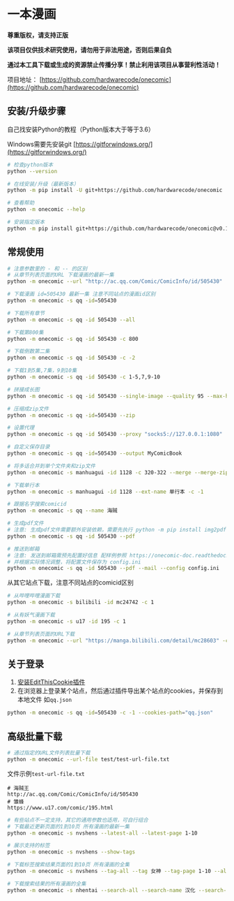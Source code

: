 # 一本漫画

**尊重版权，请支持正版**

**该项目仅供技术研究使用，请勿用于非法用途，否则后果自负**

**通过本工具下载或生成的资源禁止传播分享！禁止利用该项目从事营利性活动！**

项目地址： [https://github.com/hardwarecode/onecomic](https://github.com/hardwarecode/onecomic)

## 安装/升级步骤

自己找安装Python的教程（Python版本大于等于3.6）

Windows需要先安装git [https://gitforwindows.org/](https://gitforwindows.org/)

```sh
# 检查python版本
python --version
```

```sh
# 在线安装/升级（最新版本）
python -m pip install -U git+https://github.com/hardwarecode/onecomic

# 查看帮助
python -m onecomic --help

# 安装指定版本
python -m pip install git+https://github.com/hardwarecode/onecomic@v0.1.0
```

## 常规使用

```sh
# 注意参数里的 - 和 -- 的区别
# 从章节列表页面的URL 下载漫画的最新一集
python -m onecomic --url "http://ac.qq.com/Comic/ComicInfo/id/505430"

# 下载漫画 id=505430 最新一集 注意不同站点的漫画id区别
python -m onecomic -s qq -id=505430

# 下载所有章节
python -m onecomic -s qq -id 505430 --all

# 下载第800集
python -m onecomic -s qq -id 505430 -c 800

# 下载倒数第二集
python -m onecomic -s qq -id 505430 -c -2

# 下载1到5集,7集，9到10集
python -m onecomic -s qq -id 505430 -c 1-5,7,9-10

# 拼接成长图
python -m onecomic -s qq -id 505430 --single-image --quality 95 --max-height 20000

# 压缩成zip文件
python -m onecomic -s qq -id=505430 --zip

# 设置代理
python -m onecomic -s qq -id 505430 --proxy "socks5://127.0.0.1:1080"

# 自定义保存目录
python -m onecomic -s qq -id=505430 --output MyComicBook

# 将多话合并到单个文件夹和zip文件
python -m onecomic -s manhuagui -id 1128 -c 320-322 --merge --merge-zip

# 下载单行本
python -m onecomic -s manhuagui -id 1128 --ext-name 单行本 -c -1

# 跟据名字搜索comicid
python -m onecomic -s qq --name 海贼

# 生成pdf文件
# 注意: 生成pdf文件需要额外安装依赖，需要先执行 python -m pip install img2pdf 或 python -m pip install reportlab
python -m onecomic -s qq -id 505430 --pdf

# 推送到邮箱
# 注意: 发送到邮箱需预先配置好信息 配样例参照 https://onecomic-doc.readthedocs.io/en/latest/onecomic-config.html
# 并根据实际情况调整，将配置文件保存为 config.ini
python -m onecomic -s qq -id 505430 --pdf --mail --config config.ini
```

从其它站点下载，注意不同站点的comicid区别
```sh
# 从哔哩哔哩漫画下载
python -m onecomic -s bilibili -id mc24742 -c 1

# 从有妖气漫画下载
python -m onecomic -s u17 -id 195 -c 1

# 从章节列表页面的URL下载
python -m onecomic --url "https://manga.bilibili.com/detail/mc28603" -c 1
```

## 关于登录

1. [安装EditThisCookie插件](https://chrome.google.com/webstore/detail/editthiscookie/fngmhnnpilhplaeedifhccceomclgfbg)
2. 在浏览器上登录某个站点，然后通过插件导出某个站点的cookies，并保存到本地文件 如`qq.json`
```sh
python -m onecomic -s qq -id=505430 -c -1 --cookies-path="qq.json"
```


## 高级批量下载

```sh
# 通过指定的URL文件列表批量下载
python -m onecomic --url-file test/test-url-file.txt
```

文件示例`test-url-file.txt`
```
# 海贼王
http://ac.qq.com/Comic/ComicInfo/id/505430
# 雏蜂
https://www.u17.com/comic/195.html
```

```sh
# 有些站点不一定支持，其它的通用参数也适用，可自行组合
# 下载最近更新页面的1到10页 所有漫画的最新一集
python -m onecomic -s nvshens --latest-all --latest-page 1-10

# 展示支持的标签
python -m onecomic -s nvshens --show-tags

# 下载标签搜索结果页面的1到10页 所有漫画的全集
python -m onecomic -s nvshens --tag-all --tag 女神 --tag-page 1-10 --all

# 下载搜索结果的所有漫画的全集
python -m onecomic -s nhentai --search-all --search-name 汉化 --search-page 1 --all
```
